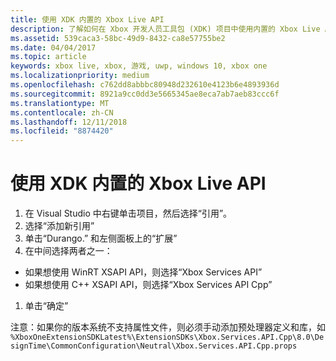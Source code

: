 ```yaml
---
title: 使用 XDK 内置的 Xbox Live API
description: 了解如何在 Xbox 开发人员工具包 (XDK) 项目中使用内置的 Xbox Live API。
ms.assetid: 539caca3-58bc-49d9-8432-ca8e57755be2
ms.date: 04/04/2017
ms.topic: article
keywords: xbox live, xbox, 游戏, uwp, windows 10, xbox one
ms.localizationpriority: medium
ms.openlocfilehash: c762dd8abbbc80948d232610e4123b6e4893936d
ms.sourcegitcommit: 8921a9cc0dd3e5665345ae8eca7ab7aeb83ccc6f
ms.translationtype: MT
ms.contentlocale: zh-CN
ms.lasthandoff: 12/11/2018
ms.locfileid: "8874420"
---
```

# <a name="using-xbox-live-apis-built-into-the-xdk"></a>使用 XDK 内置的 Xbox Live API

1. 在 Visual Studio 中右键单击项目，然后选择“引用”。
1. 选择“添加新引用”
1. 单击“Durango.<build number>” 和左侧面板上的“扩展”
1. 在中间选择两者之一：
- 如果想使用 WinRT XSAPI API，则选择“Xbox Services API”
- 如果想使用 C++ XSAPI API，则选择“Xbox Services API Cpp”
1. 单击“确定”

注意：如果你的版本系统不支持属性文件，则必须手动添加预处理器定义和库，如
`%XboxOneExtensionSDKLatest%\ExtensionSDKs\Xbox.Services.API.Cpp\8.0\DesignTime\CommonConfiguration\Neutral\Xbox.Services.API.Cpp.props`
